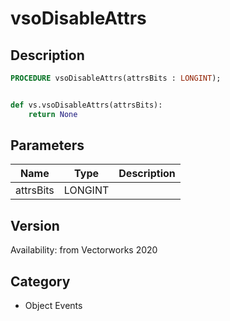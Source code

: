 # vsoDisableAttrs

## Description
```pascal
PROCEDURE vsoDisableAttrs(attrsBits : LONGINT);
```

```python

def vs.vsoDisableAttrs(attrsBits):
    return None
```

## Parameters
|Name|Type|Description|
|---|---|---|
|attrsBits|LONGINT||

## Version
Availability: from Vectorworks 2020
## Category
* Object Events

